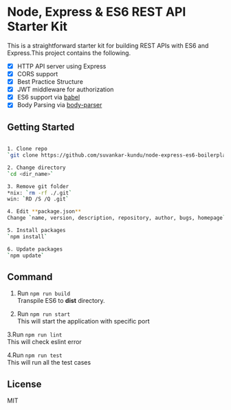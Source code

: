 Node, Express & ES6 REST API Starter Kit
========================================

This is a straightforward starter kit for building REST APIs with ES6 and Express.This project contains the following.

- [x] HTTP API server using Express
- [x] CORS support
- [x] Best Practice Structure
- [x] JWT middleware for authorization
- [x] ES6 support via [babel](https://babeljs.io)
- [x] Body Parsing via [body-parser](https://github.com/expressjs/body-parser)

Getting Started
---------------

```sh

1. Clone repo    
`git clone https://github.com/suvankar-kundu/node-express-es6-boilerplate.git <dir_name>`    

2. Change directory    
`cd <dir_name>`    

3. Remove git folder    
*nix: `rm -rf ./.git`    
win: `RD /S /Q .git`    

4. Edit **package.json**    
Change `name, version, description, repository, author, bugs, homepage`    

5. Install packages    
`npm install`    

6. Update packages    
`npm update`    

```

Command
--------
1. Run `npm run build`    
Transpile ES6 to **dist** directory. 

2. Run `npm run start`    
This will start the application with specific port

3.Run `npm run lint`    
This will check eslint error

4.Run `npm run test`    
This will run all the test cases

License
-------

MIT
